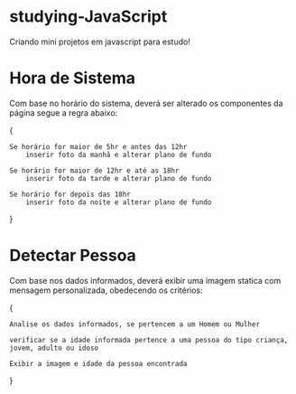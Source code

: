 # studying-JavaScript
Criando mini projetos em javascript para estudo!

# Hora de Sistema
Com base no horário do sistema, deverá ser alterado os componentes da página segue a regra abaixo:

{

    Se horário for maior de 5hr e antes das 12hr
        inserir foto da manhã e alterar plano de fundo
    
    Se horário for maior de 12hr e até as 18hr
        inserir foto da tarde e alterar plano de fundo

    Se horário for depois das 18hr
        inserir foto da noite e alterar plano de fundo
 }   


# Detectar Pessoa
Com base nos dados informados, deverá exibir uma imagem statica com mensagem personalizada, obedecendo os critérios:

{ 
    
    Analise os dados informados, se pertencem a um Homem ou Mulher
    
    verificar se a idade informada pertence a uma pessoa do tipo criança, jovem, adulto ou idoso
    
    Exibir a imagem e idade da pessoa encontrada
}
